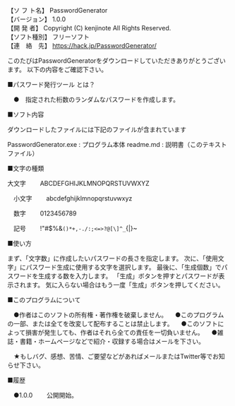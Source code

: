 【ソ フ ト名】  PasswordGenerator  
【バージョン】  1.0.0  
【開  発  者】  Copyright (C) kenjinote All Rights Reserved.  
【ソフト種別】  フリーソフト  
【連　絡　先】  https://hack.jp/PasswordGenerator/  

このたびはPasswordGeneratorをダウンロードしていただきありがとうございます。
以下の内容をご確認下さい。

■パスワード発行ツール とは？

 　●　指定された桁数のランダムなパスワードを作成します。


■ソフト内容

 ダウンロードしたファイルには下記のファイルが含まれています

   PasswordGenerator.exe : プログラム本体
   readme.md : 説明書（このテキストファイル）


■文字の種類

  大文字
　　ABCDEFGHIJKLMNOPQRSTUVWXYZ

　小文字
　　abcdefghijklmnopqrstuvwxyz

　数字
　　0123456789

　記号
　　!"#$%&`()*+,-./:;<=>?@[\]^_`{|}~

■使い方

   まず、「文字数」に作成したいパスワードの長さを指定します。
   次に、「使用文字」にパスワード生成に使用する文字を選択します。
   最後に、「生成個数」でパスワードを生成する数を入力します。
   「生成」ボタンを押すとパスワードが表示されます。
   気に入らない場合はもう一度「生成」ボタンを押してください。

■このプログラムについて

 　●作者はこのソフトの所有権・著作権を破棄しません。
 　●このプログラムの一部、または全てを改変して配布することは禁止します。
 　●このソフトによって損害が発生しても、作者はそれら全ての責任を一切負いません。
 　●雑誌・書籍・ホームページなどで紹介・収録する場合はメールを下さい。

 　★もしバグ、感想、苦情、ご要望などがあればメールまたはTwitter等でお知らせ下さい。


■履歴

 　●1.0.0
 　　公開開始。
